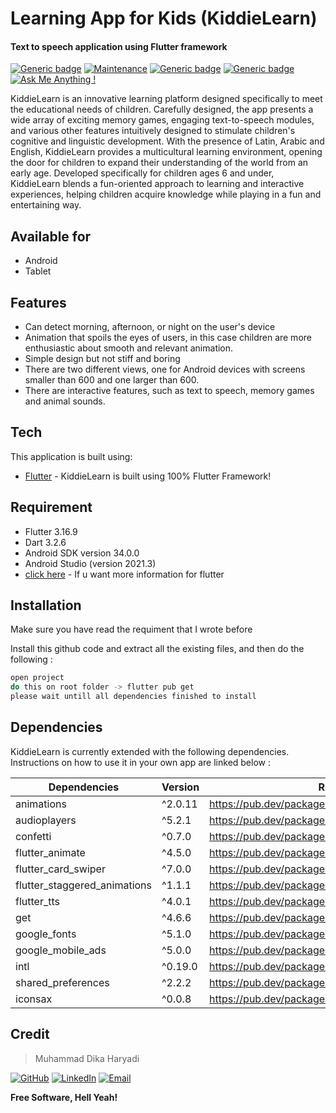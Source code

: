 # Learning App for Kids (KiddieLearn)
#### Text to speech application using Flutter framework





[![Generic badge](https://img.shields.io/badge/Flutter-yes-<COLOR>.svg)](https://shields.io/)   [![Maintenance](https://img.shields.io/badge/Maintained%3F-yes-green.svg)](https://GitHub.com/Naereen/StrapDown.js/graphs/commit-activity) [![Generic badge](https://img.shields.io/badge/Android-yes-00ff00.svg)](https://shields.io/) [![Generic badge](https://img.shields.io/badge/Ios-no-ff0000.svg)](https://shields.io/)
 [![Ask Me Anything !](https://img.shields.io/badge/Ask%20me-anything-1abc9c.svg)](https://GitHub.com/Naereen/ama)





KiddieLearn is an innovative learning platform designed specifically to meet the educational needs of children. Carefully designed, the app presents a wide array of exciting memory games, engaging text-to-speech modules, and various other features intuitively designed to stimulate children's cognitive and linguistic development. With the presence of Latin, Arabic and English, KiddieLearn provides a multicultural learning environment, opening the door for children to expand their understanding of the world from an early age. Developed specifically for children ages 6 and under, KiddieLearn blends a fun-oriented approach to learning and interactive experiences, helping children acquire knowledge while playing in a fun and entertaining way.
## Available for
- Android
- Tablet

## Features

- Can detect morning, afternoon, or night on the user's device
- Animation that spoils the eyes of users, in this case children are more enthusiastic about smooth and relevant animation.
- Simple design but not stiff and boring
- There are two different views, one for Android devices with screens smaller than 600 and one larger than 600.
- There are interactive features, such as text to speech, memory games and animal sounds.

## Tech

This application is built using:

- [Flutter](https://flutter.dev/) - KiddieLearn is built using 100% Flutter Framework!

## Requirement
- Flutter 3.16.9
- Dart 3.2.6
- Android SDK version 34.0.0
- Android Studio (version 2021.3)
- [click here](https://docs.flutter.dev/get-started/install) - If u want more information for flutter

## Installation
Make sure you have read the requiment that I wrote before

Install this github code and extract all the existing files, and then do the following :

```sh
open project
do this on root folder -> flutter pub get
please wait untill all dependencies finished to install
```

## Dependencies
KiddieLearn is currently extended with the following dependencies.
Instructions on how to use it in your own app are linked below :

| Dependencies | Version | README |
| ------ | ------ | ------ |
| animations | ^2.0.11 | https://pub.dev/packages/animations |
| audioplayers | ^5.2.1 | https://pub.dev/packages/audioplayers |
| confetti | ^0.7.0 | https://pub.dev/packages/confetti |
| flutter_animate | ^4.5.0 | https://pub.dev/packages/flutter_animate |
| flutter_card_swiper | ^7.0.0 | https://pub.dev/packages/flutter_card_swiper |
| flutter_staggered_animations | ^1.1.1 | https://pub.dev/packages/flutter_staggered_animations |
| flutter_tts | ^4.0.1 | https://pub.dev/packages/flutter_tts |
| get | ^4.6.6 | https://pub.dev/packages/get |
| google_fonts | ^5.1.0 | https://pub.dev/packages/google_fonts |
| google_mobile_ads | ^5.0.0 | https://pub.dev/packages/google_mobile_ads |
| intl | ^0.19.0 | https://pub.dev/packages/intl |
| shared_preferences | ^2.2.2 | https://pub.dev/packages/shared_preferences |
| iconsax | ^0.0.8 | https://pub.dev/packages/iconsax |

## Credit
> Muhammad Dika Haryadi

[![GitHub](https://img.shields.io/badge/GitHub-Profile-blue?style=flat&logo=github)](https://github.com/dikaharyadi) [![LinkedIn](https://img.shields.io/badge/LinkedIn-Profile-blue?style=flat&logo=linkedin)](https://www.linkedin.com/in/dikahry) [![Email](https://img.shields.io/badge/Email-Contact-blue?style=flat&logo=gmail)](mailto:araydika2@gmail.com)




**Free Software, Hell Yeah!**

[//]: # (These are reference links used in the body of this note and get stripped out when the markdown processor does its job. There is no need to format nicely because it shouldn't be seen. Thanks SO - http://stackoverflow.com/questions/4823468/store-comments-in-markdown-syntax)

   [dill]: <https://github.com/joemccann/dillinger>
   [git-repo-url]: <https://github.com/joemccann/dillinger.git>
   [john gruber]: <http://daringfireball.net>
   [df1]: <http://daringfireball.net/projects/markdown/>
   [markdown-it]: <https://github.com/markdown-it/markdown-it>
   [Ace Editor]: <http://ace.ajax.org>
   [node.js]: <http://nodejs.org>
   [Twitter Bootstrap]: <http://twitter.github.com/bootstrap/>
   [jQuery]: <http://jquery.com>
   [@tjholowaychuk]: <http://twitter.com/tjholowaychuk>
   [express]: <http://expressjs.com>
   [AngularJS]: <http://angularjs.org>
   [Gulp]: <http://gulpjs.com>

   [PlDb]: <https://github.com/joemccann/dillinger/tree/master/plugins/dropbox/README.md>
   [PlGh]: <https://github.com/joemccann/dillinger/tree/master/plugins/github/README.md>
   [PlGd]: <https://github.com/joemccann/dillinger/tree/master/plugins/googledrive/README.md>
   [PlOd]: <https://github.com/joemccann/dillinger/tree/master/plugins/onedrive/README.md>
   [PlMe]: <https://github.com/joemccann/dillinger/tree/master/plugins/medium/README.md>
   [PlGa]: <https://github.com/RahulHP/dillinger/blob/master/plugins/googleanalytics/README.md>
